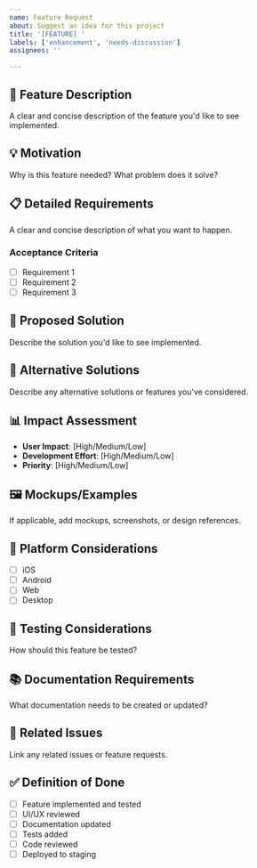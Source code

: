 ```yaml
---
name: Feature Request
about: Suggest an idea for this project
title: '[FEATURE] '
labels: ['enhancement', 'needs-discussion']
assignees: ''

---
```


## 🚀 Feature Description
A clear and concise description of the feature you'd like to see implemented.

## 💡 Motivation
Why is this feature needed? What problem does it solve?

## 📋 Detailed Requirements
A clear and concise description of what you want to happen.

### Acceptance Criteria
- [ ] Requirement 1
- [ ] Requirement 2
- [ ] Requirement 3

## 🎨 Proposed Solution
Describe the solution you'd like to see implemented.

## 🔄 Alternative Solutions
Describe any alternative solutions or features you've considered.

## 📊 Impact Assessment
- **User Impact**: [High/Medium/Low]
- **Development Effort**: [High/Medium/Low]
- **Priority**: [High/Medium/Low]

## 🖼️ Mockups/Examples
If applicable, add mockups, screenshots, or design references.

## 📱 Platform Considerations
- [ ] iOS
- [ ] Android
- [ ] Web
- [ ] Desktop

## 🧪 Testing Considerations
How should this feature be tested?

## 📚 Documentation Requirements
What documentation needs to be created or updated?

## 🔗 Related Issues
Link any related issues or feature requests.

## ✅ Definition of Done
- [ ] Feature implemented and tested
- [ ] UI/UX reviewed
- [ ] Documentation updated
- [ ] Tests added
- [ ] Code reviewed
- [ ] Deployed to staging